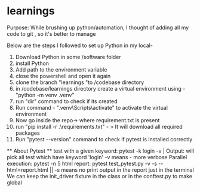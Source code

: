 # learnings
Purpose: While brushing up python/automation, I thought of adding all my code to git , so it's better to manage  

Below are the steps I followed to set up Python in my local-
1. Download Python in some /software folder
2. install Python
3. Add path to the environment variable 
4. close the powershell and open it again 
5. clone the branch "learnings "to /codebase directory 
6. in /codebase/learnings directory create a virtual environment using - "python -m venv .venv"
7. run "dir" command to check if its created 
8. Run command - ".venv\Scripts\activate" to activate the virtual environment
9. Now go inside the repo-> where requirement.txt is present 
10. run "pip install -r .\requirements.txt" - > It will download all required packages
11. Run "pytest --version" command to check if pytest is installed correctly

** About Pytest **
test with a given keyword: pytest -k login -v | Output: will pick all test which have keyword 'login' -v means - more verbose
Parallel execution: pytest -n 5
html report: pytest test_pytest.py -v -s --html=report.html || -s means no print output in the report just in the terminal
We can keep the init_driver fixture in the class or in the conftest.py to make global 



